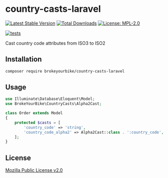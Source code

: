 # country-casts-laravel

[![Latest Stable Version](https://img.shields.io/github/v/release/brokeyourbike/country-casts-laravel)](https://github.com/brokeyourbike/country-casts-laravel/releases)
[![Total Downloads](https://poser.pugx.org/brokeyourbike/country-casts-laravel/downloads)](https://packagist.org/packages/brokeyourbike/country-casts-laravel)
[![License: MPL-2.0](https://img.shields.io/badge/license-MPL--2.0-purple.svg)](https://github.com/brokeyourbike/country-casts-laravel/blob/main/LICENSE)

[![tests](https://github.com/brokeyourbike/country-casts-laravel/actions/workflows/tests.yml/badge.svg)](https://github.com/brokeyourbike/country-casts-laravel/actions/workflows/tests.yml)

Cast country code attributes from ISO3 to ISO2

## Installation

```bash
composer require brokeyourbike/country-casts-laravel
```

## Usage

```php
use Illuminate\Database\Eloquent\Model;
use BrokeYourBike\CountryCasts\Alpha2Cast;

class Order extends Model
{
    protected $casts = [
        'country_code' => 'string',
        'country_code_alpha2' => Alpha2Cast::class . ':country_code',
    ];
}
```

## License
[Mozilla Public License v2.0](https://github.com/brokeyourbike/country-casts-laravel/blob/main/LICENSE)
